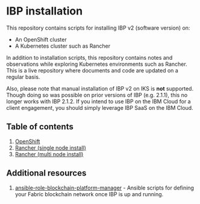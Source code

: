 # IBP installation

This repository contains scripts for installing IBP v2 (software version) on:

* An OpenShift cluster
* A Kubernetes cluster such as Rancher

In addition to installation scripts, this repository contains notes and observations while exploring Kubernetes environments such as Rancher. This is a live repository where documents and code are updated on a regular basis.

Also, please note that manual installation of IBP v2 on IKS is **not** supported. Though doing so was possible on prior versions of IBP (e.g. 2.1.1), this no longer works with IBP 2.1.2. If you intend to use IBP on the IBM Cloud for a client engagement, you should simply leverage IBP SaaS on the IBM Cloud.

## Table of contents

1. [OpenShift](openshift/README.md)
1. [Rancher (single node install)](rancher/single-node-install/README.md)
1. [Rancher (multi node install)](rancher/multi-node-install/README.md)

## Additional resources

1. [ansible-role-blockchain-platform-manager](https://github.com/IBM-Blockchain/ansible-role-blockchain-platform-manager) - Ansible scripts for defining your Fabric blockchain network once IBP is up and running.